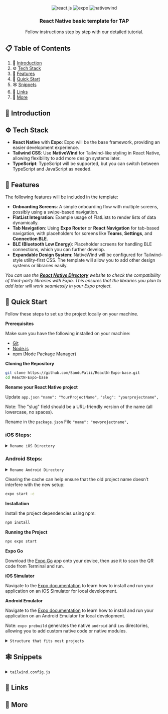 <div align="center">

  <div>
    <img src="https://img.shields.io/badge/-React_Native-black?style=for-the-badge&logoColor=white&logo=react&color=61DAFB" alt="react.js" />
    <img src="https://img.shields.io/badge/-expo-black?style=for-the-badge&logoColor=white&logo=expo&color=FD366E" alt="expo" />
    <img src="https://img.shields.io/badge/NativeWind-black?style=for-the-badge&logoColor=white&logo=tailwindcss&color=06B6D4" alt="nativewind" />
  </div>

  <h3 align="center">React Native basic template for TAP</h3>

   <div align="center">
     Follow instructions step by step with our detailed tutorial.
    </div>
</div>

## 📋 <a name="table">Table of Contents</a>

1. 🤖 [Introduction](#introduction)
2. ⚙️ [Tech Stack](#tech-stack)
3. 🔋 [Features](#features)
4. 🤸 [Quick Start](#quick-start)
5. 🕸️ [Snippets](#snippets)
6. 🔗 [Links](#links)
7. 🚀 [More](#more)

## <a name="introduction">🤖 Introduction</a>

## <a name="tech-stack">⚙️ Tech Stack</a>

- **React Native** with **Expo**: Expo will be the base framework, providing an easier development experience.
- **Tailwind CSS**: Use **NativeWind** for Tailwind-like styling in React Native, allowing flexibility to add more design systems later.
- **TypeScript**: TypeScript will be supported, but you can switch between TypeScript and JavaScript as needed.

## <a name="features">🔋 Features</a>

The following features will be included in the template:

- **Onboarding Screens**: A simple onboarding flow with multiple screens, possibly using a swipe-based navigation.
- **FlatList Integration**: Example usage of FlatLists to render lists of data dynamically.
- **Tab Navigation**: Using **Expo Router** or **React Navigation** for tab-based navigation, with placeholders for screens like **Teams**, **Settings**, and **Connection BLE**.
- **BLE (Bluetooth Low Energy)**: Placeholder screens for handling BLE connections, which you can further develop.
- **Expandable Design System**: NativeWind will be configured for Tailwind-style utility-first CSS. The template will allow you to add other design systems or libraries easily.

_You can use the [**React Native Directory**](https://reactnative.directory/) website to check the compatibility of third-party libraries with Expo. This ensures that the libraries you plan to add later will work seamlessly in your Expo project._

## <a name="quick-start">🤸 Quick Start</a>

Follow these steps to set up the project locally on your machine.

**Prerequisites**

Make sure you have the following installed on your machine:

- [Git](https://git-scm.com/)
- [Node.js](https://nodejs.org/en)
- [npm](https://www.npmjs.com/) (Node Package Manager)

**Cloning the Repository**

```bash
git clone https://github.com/SanduPalii/ReactN-Expo-base.git
cd ReactN-Expo-base
```

**Rename your React Native project**

Update `app.json`
`"name": "YourProjectName",`
`"slug": "yourprojectname",`

Note: The "slug" field should be a URL-friendly version of the name (all lowercase, no spaces).

Rename in the `package.json` File
`"name": "newprojectname",`

### iOS Steps:

<details>
<summary><code>Rename iOS Directory </code></summary>
1. **Open the iOS Project in Xcode**:
   - Navigate to the `ios/` directory.
   - Open the `.xcworkspace` file (or `.xcodeproj` if no `.xcworkspace` is available) in Xcode.
2. **Rename the iOS Project in Xcode**:
   - In Xcode, click on the project name in the left sidebar.
   - Right-click the project and select "Rename". Enter the new name.
3. **Update Bundle Identifier**:
   - In Xcode, select the project in the left sidebar and go to the **General** tab.
   - Update the **Bundle Identifier** to reflect your new project name. For example, `com.yourname.newprojectname`.
4. **Rename iOS Directory**:
   - In your project folder, manually rename the `ios/MyOldProject` folder to `ios/NewProjectName`.
5. **Update `Info.plist`**:
   - In Xcode, select the `Info.plist` file under the `ios/NewProjectName` directory.
   - Update the `CFBundleName` field to your new project name.
   </details>

### Android Steps:

<details>
<summary><code>Rename Android Directory </code></summary>

1. **Update `android/app/build.gradle`**:
   - Open `android/app/build.gradle`.
   - Update the `applicationId` to match your new package name (e.g., `com.yourname.newprojectname`).
2. **Rename the Package in the Manifest**:
   - Open `android/app/src/main/AndroidManifest.xml`.
   - Update the `package` attribute to your new package name (e.g., `com.yourname.newprojectname`).
3. **Rename the Java Package**:

   - Navigate to `android/app/src/main/java/com/yourname/oldprojectname/`.
   - Rename the folder to `newprojectname`.
   - Open each Java file (e.g., `MainActivity.java`) and update the package name at the top of each file:

   ```java
   package com.yourname.newprojectname;
   ```

4. **Update `strings.xml`**:

   - Open `android/app/src/main/res/values/strings.xml`.
   - Update the `app_name` field to the new project name:

   ```xml
   <string name="app_name">NewProjectName</string>
   ```

5. **Clean and Rebuild the Project**:

   - Run the following commands to clean and rebuild the Android project:

   ```bash
   cd android
   ./gradlew clean
   ```

   </details>

Clearing the cache can help ensure that the old project name doesn’t interfere with the new setup:

```bash
expo start -c
```

**Installation**

Install the project dependencies using npm:

```bash
npm install
```

**Running the Project**

```bash
npx expo start
```

**Expo Go**

Download the [Expo Go](https://expo.dev/go) app onto your device, then use it to scan the QR code from Terminal and run.

**iOS Simulator**

Navigate to the [Expo documentation](https://docs.expo.dev/workflow/ios-simulator/) to learn how to install and run your application on an iOS Simulator for local development.

**Android Emulator**

Navigate to the [Expo documentation](https://docs.expo.dev/workflow/android-studio-emulator/) to learn how to install and run your application on an Android Emulator for local development.

Note: `expo prebuild` generates the native `android` and `ios` directories, allowing you to add custom native code or native modules.

<details>
<summary><code>Structure that fits most projects</code></summary>

```
my-app/
├── android/                # Native Android project files
│   ├── app/
│   │   ├── src/
│   │   │   ├── main/
│   │   │   │   ├── AndroidManifest.xml
│   │   │   │   └── java/
│   │   │   │       └── com/
│   │   │   │           └── myapp/
│   │   │   │               └── MainActivity.java
│   │   │   └── debug/
│   │   │   └── release/
│   │   ├── build.gradle
│   │   └── proguard-rules.pro
│   ├── build.gradle
│   ├── gradle.properties
│   ├── gradlew
│   ├── gradlew.bat
│   ├── settings.gradle
│   └── gradle/             # Gradle wrapper files
│       └── wrapper/
│           ├── gradle-wrapper.jar
│           └── gradle-wrapper.properties
├── ios/                    # Native iOS project files
│   ├── MyApp/
│   │   ├── AppDelegate.h
│   │   ├── AppDelegate.m
│   │   ├── Info.plist
│   │   ├── main.m
│   │   └── Assets.xcassets
│   ├── MyApp.xcodeproj/    # Xcode project files
│   │   ├── project.pbxproj
│   │   └── xcshareddata/
│   ├── MyApp.xcworkspace/  # Xcode workspace files
│   └── Podfile             # CocoaPods dependencies
├── assets/                 # Images, fonts, etc.
├── components/             # Reusable components
├── screens/                # App screens
├── services/               # BLE and other services
├── navigation/             # Navigation configuration
├── types/                  # TypeScript types
├── App.tsx                 # Entry point of the app
├── app.json                # Expo configuration
├── package.json            # Project dependencies
├── tsconfig.json           # TypeScript configuration
├── .eslintrc.js            # ESLint configuration
├── .prettierrc             # Prettier configuration
├── babel.config.js         # Babel configuration
├── metro.config.js         # Metro bundler configuration
├── tailwind.config.js      # Tailwind configuration
└── node_modules/           # Project dependencies

```

</details>

## <a name="snippets">🕸️ Snippets</a>

<details>
<summary><code>tailwind.config.js</code></summary>

```javascript
/** @type {import('tailwindcss').Config} */
module.exports = {
  content: ['./app/**/*.{js,ts,tsx}', './components/**/*.{js,ts,tsx}'],

  presets: [require('nativewind/preset')],
  theme: {
    extend: {},
  },
  plugins: [],
};
```

</details>

## <a name="links">🔗 Links</a>

## <a name="more">🚀 More</a>

